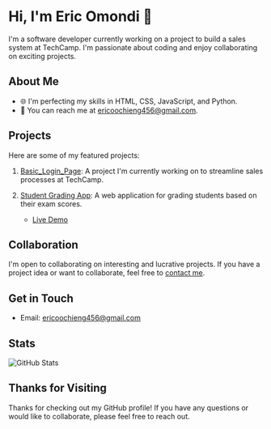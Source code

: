 # Hi, I'm Eric Omondi 👋

I'm a software developer currently working on a project to build a sales system at TechCamp.
I'm passionate about coding and enjoy collaborating on exciting projects.

## About Me

- 🌐 I'm perfecting my skills in HTML, CSS, JavaScript, and Python.
- 📧 You can reach me at [ericoochieng456@gmail.com](mailto:ericoochieng456@gmail.com).


## Projects

Here are some of my featured projects:

1. [Basic_Login_Page](https://github.com/ericomondi/basic-login-page): A project I'm currently working on to streamline sales processes at TechCamp.

2. [Student Grading App]([link-to-your-grading-app-repo](https://github.com/ericomondi/students-grading-app)): A web application for grading students based on their exam scores.
   - [Live Demo](link-to-live-demo-if-available)

## Collaboration

I'm open to collaborating on interesting and lucrative projects. If you have a project idea or want to collaborate, feel free to [contact me](mailto:ericoochieng456@gmail.com).

## Get in Touch

- Email: [ericoochieng456@gmail.com](mailto:ericoochieng456@gmail.com)


## Stats

![GitHub Stats](https://github-readme-stats.vercel.app/api?username=ericomondi&show_icons=true&theme=dark)

## Thanks for Visiting

Thanks for checking out my GitHub profile! If you have any questions or would like to collaborate, please feel free to reach out.

